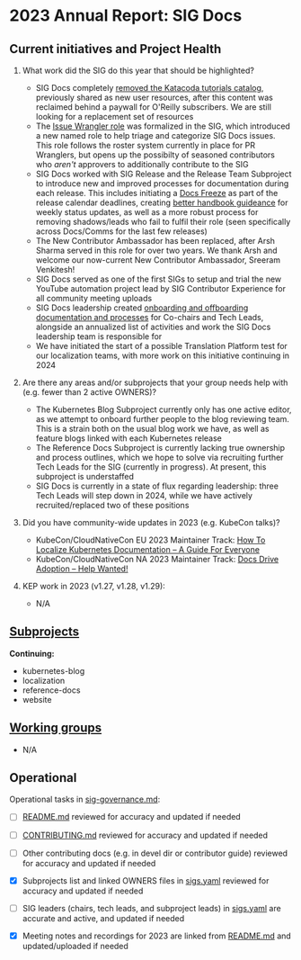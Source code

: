 # 2023 Annual Report: SIG Docs

## Current initiatives and Project Health

1. What work did the SIG do this year that should be highlighted?

   - SIG Docs completely [removed the Katacoda tutorials catalog](https://github.com/kubernetes/website/discussions/38878), previously shared as new user resources, after this content was reclaimed behind a paywall for O'Reilly subscribers. We are still looking for a replacement set of resources
   - The [Issue Wrangler role](https://github.com/kubernetes/website/discussions/38861) was formalized in the SIG, which introduced a new named role to help triage and categorize SIG Docs issues. This role follows the roster system currently in place for PR Wranglers, but opens up the possibilty of seasoned contributors who *aren't* approvers to additionally contribute to the SIG
   - SIG Docs worked with SIG Release and the Release Team Subproject to introduce new and improved processes for documentation during each release. This includes initiating a [Docs Freeze](https://github.com/kubernetes/sig-release/pull/2383) as part of the release calendar deadlines, creating [better handbook guideance](https://github.com/kubernetes/sig-release/pull/2350) for weekly status updates, as well as a more robust process for removing shadows/leads who fail to fulfil their role (seen specifically across Docs/Comms for the last few releases)
   - The New Contributor Ambassador has been replaced, after Arsh Sharma served in this role for over two years. We thank Arsh and welcome our now-current New Contributor Ambassador, Sreeram Venkitesh!
   - SIG Docs served as one of the first SIGs to setup and trial the new YouTube automation project lead by SIG Contributor Experience for all community meeting uploads
   - SIG Docs leadership created [onboarding and offboarding documentation and processes](https://github.com/kubernetes/website/discussions/38842) for Co-chairs and Tech Leads, alongside an annualized list of activities and work the SIG Docs leadership team is responsible for
   - We have initiated the start of a possible Translation Platform test for our localization teams, with more work on this initiative continuing in 2024

2. Are there any areas and/or subprojects that your group needs help with (e.g. fewer than 2 active OWNERS)?

   - The Kubernetes Blog Subproject currently only has one active editor, as we attempt to onboard further people to the blog reviewing team. This is a strain both on the usual blog work we have, as well as feature blogs linked with each Kubernetes release
   - The Reference Docs Subproject is currently lacking true ownership and process outlines, which we hope to solve via recruiting further Tech Leads for the SIG (currently in progress). At present, this subproject is understaffed
   - SIG Docs is currently in a state of flux regarding leadership: three Tech Leads will step down in 2024, while we have actively recruited/replaced two of these positions

3. Did you have community-wide updates in 2023 (e.g. KubeCon talks)?

   - KubeCon/CloudNativeCon EU 2023 Maintainer Track: [How To Localize Kubernetes Documentation – A Guide For Everyone](https://youtu.be/Ng8QwklOwe0)
   - KubeCon/CloudNativeCon NA 2023 Maintainer Track: [Docs Drive Adoption – Help Wanted!](https://www.youtube.com/watch?v=R4RDZ-rLNJo)

4. KEP work in 2023 (v1.27, v1.28, v1.29):

   * N/A


## [Subprojects](https://git.k8s.io/community/sig-docs#subprojects)


**Continuing:**
  - kubernetes-blog
  - localization
  - reference-docs
  - website

## [Working groups](https://git.k8s.io/community/sig-docs#working-groups)

* N/A

## Operational

Operational tasks in [sig-governance.md]:
- [ ] [README.md] reviewed for accuracy and updated if needed
- [ ] [CONTRIBUTING.md] reviewed for accuracy and updated if needed
- [ ] Other contributing docs (e.g. in devel dir or contributor guide) reviewed for accuracy and updated if needed
- [x] Subprojects list and linked OWNERS files in [sigs.yaml] reviewed for accuracy and updated if needed
- [ ] SIG leaders (chairs, tech leads, and subproject leads) in [sigs.yaml] are accurate and active, and updated if needed
- [x] Meeting notes and recordings for 2023 are linked from [README.md] and updated/uploaded if needed


[CONTRIBUTING.md]: https://git.k8s.io/community/sig-docs/CONTRIBUTING.md
[sig-governance.md]: https://git.k8s.io/community/committee-steering/governance/sig-governance.md
[README.md]: https://git.k8s.io/community/sig-docs/README.md
[sigs.yaml]: https://git.k8s.io/community/sigs.yaml
[devel]: https://git.k8s.io/community/contributors/devel/README.md
